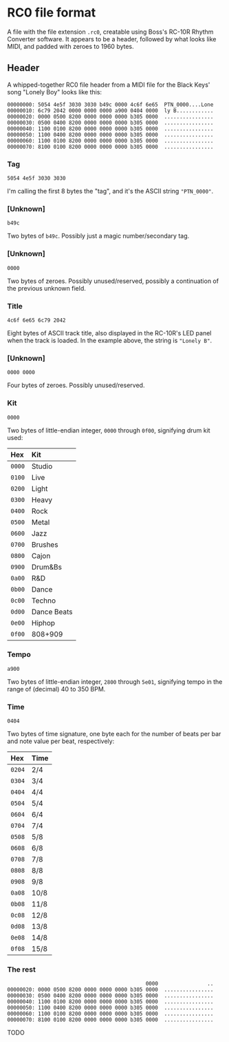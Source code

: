# RC0 file format

A file with the file extension `.rc0`, creatable using Boss's RC-10R
Rhythm Converter software. It appears to be a header, followed by what
looks like MIDI, and padded with zeroes to 1960 bytes.

## Header

A whipped-together RC0 file header from a MIDI file for the Black
Keys' song "Lonely Boy" looks like this:

```shell
00000000: 5054 4e5f 3030 3030 b49c 0000 4c6f 6e65  PTN_0000....Lone
00000010: 6c79 2042 0000 0000 0000 a900 0404 0000  ly B............
00000020: 0000 0500 8200 0000 0000 0000 b305 0000  ................
00000030: 0500 0400 8200 0000 0000 0000 b305 0000  ................
00000040: 1100 0100 8200 0000 0000 0000 b305 0000  ................
00000050: 1100 0400 8200 0000 0000 0000 b305 0000  ................
00000060: 1100 0100 8200 0000 0000 0000 b305 0000  ................
00000070: 8100 0100 8200 0000 0000 0000 b305 0000  ................
```

### Tag
```shell
5054 4e5f 3030 3030
```

I'm calling the first 8 bytes the "tag", and it's the ASCII string
`"PTN_0000"`.

### [Unknown]
```shell
b49c
```

Two bytes of `b49c`. Possibly just a magic number/secondary tag.

### [Unknown]
```shell
0000
```
Two bytes of zeroes. Possibly unused/reserved, possibly a continuation
of the previous unknown field.

### Title
```shell
4c6f 6e65 6c79 2042
```

Eight bytes of ASCII track title, also displayed in the RC-10R's LED
panel when the track is loaded. In the example above, the string is
`"Lonely B"`.

### [Unknown]
```shell
0000 0000
```

Four bytes of zeroes. Possibly unused/reserved.

### Kit
```shell
0000
```

Two bytes of little-endian integer, `0000` through `0f00`, signifying
drum kit used:

| Hex    | Kit         |
| :----- | :---------- |
| `0000` | Studio      |
| `0100` | Live        |
| `0200` | Light       |
| `0300` | Heavy       |
| `0400` | Rock        |
| `0500` | Metal       |
| `0600` | Jazz        |
| `0700` | Brushes     |
| `0800` | Cajon       |
| `0900` | Drum&Bs     |
| `0a00` | R&D         |
| `0b00` | Dance       |
| `0c00` | Techno      |
| `0d00` | Dance Beats |
| `0e00` | Hiphop      |
| `0f00` | 808+909     |

### Tempo
```shell
a900
```

Two bytes of little-endian integer, `2800` through `5e01`, signifying
tempo in the range of (decimal) 40 to 350 BPM.

### Time
```shell
0404
```

Two bytes of time signature, one byte each for the number of beats per
bar and note value per beat, respectively:

| Hex    | Time  |
| :----- | :---- |
| `0204` | 2/4   |
| `0304` | 3/4   |
| `0404` | 4/4   |
| `0504` | 5/4   |
| `0604` | 6/4   |
| `0704` | 7/4   |
| `0508` | 5/8   |
| `0608` | 6/8   |
| `0708` | 7/8   |
| `0808` | 8/8   |
| `0908` | 9/8   |
| `0a08` | 10/8  |
| `0b08` | 11/8  |
| `0c08` | 12/8  |
| `0d08` | 13/8  |
| `0e08` | 14/8  |
| `0f08` | 15/8  |

### The rest
```shell
                                             0000                ..
00000020: 0000 0500 8200 0000 0000 0000 b305 0000  ................
00000030: 0500 0400 8200 0000 0000 0000 b305 0000  ................
00000040: 1100 0100 8200 0000 0000 0000 b305 0000  ................
00000050: 1100 0400 8200 0000 0000 0000 b305 0000  ................
00000060: 1100 0100 8200 0000 0000 0000 b305 0000  ................
00000070: 8100 0100 8200 0000 0000 0000 b305 0000  ................
```

TODO
